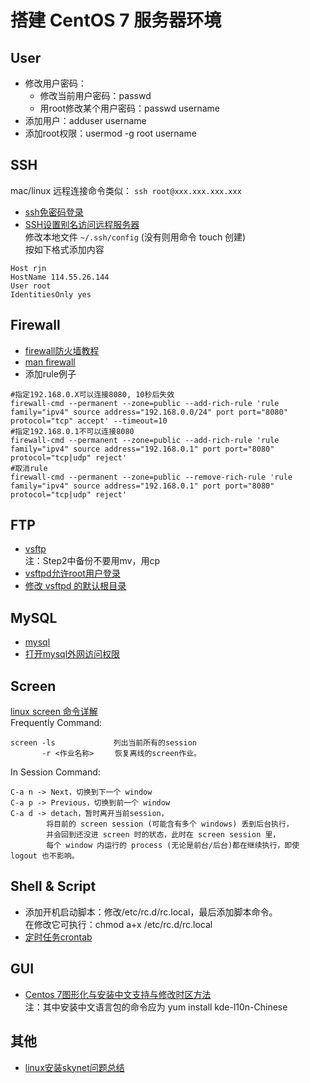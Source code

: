 # 搭建 CentOS 7 服务器环境

## User
- 修改用户密码：
  + 修改当前用户密码：passwd
  + 用root修改某个用户密码：passwd username
- 添加用户：adduser username
- 添加root权限：usermod -g root username

## SSH
mac/linux 远程连接命令类似： `ssh root@xxx.xxx.xxx.xxx`
- [ssh免密码登录](http://chenlb.iteye.com/blog/211809)
- [SSH设置别名访问远程服务器](http://blog.csdn.net/xlgen157387/article/details/50282483)  
修改本地文件 `~/.ssh/config` (没有则用命令 touch 创建)  
按如下格式添加内容 
```
Host rjn
HostName 114.55.26.144
User root
IdentitiesOnly yes
```
## Firewall
- [firewall防火墙教程](https://blog.linuxeye.com/406.html)
- [man firewall](https://fedoraproject.org/wiki/Features/FirewalldRichLanguage)
- 添加rule例子
```
#指定192.168.0.X可以连接8080, 10秒后失效
firewall-cmd --permanent --zone=public --add-rich-rule 'rule family="ipv4" source address="192.168.0.0/24" port port="8080" protocol="tcp" accept' --timeout=10
#指定192.168.0.1不可以连接8080
firewall-cmd --permanent --zone=public --add-rich-rule 'rule family="ipv4" source address="192.168.0.1" port port="8080" protocol="tcp|udp" reject'
#取消rule
firewall-cmd --permanent --zone=public --remove-rich-rule 'rule family="ipv4" source address="192.168.0.1" port port="8080" protocol="tcp|udp" reject'
```

## FTP
- [vsftp](http://www.krizna.com/centos/setup-ftp-server-centos-7-vsftp/)  
  注：Step2中备份不要用mv，用cp  
- [vsftpd允许root用户登录](http://blog.itpub.net/196700/viewspace-745364/)  
- [修改 vsftpd 的默认根目录](http://blog.chinaunix.net/uid-22141042-id-1789602.html)  

## MySQL
- [mysql](http://www.mamicode.com/info-detail-503994.html)  
- [打开mysql外网访问权限](http://www.cnblogs.com/ycsfwhh/archive/2012/08/07/2626597.html)  

## Screen
[linux screen 命令详解](http://www.cnblogs.com/mchina/archive/2013/01/30/2880680.html)  
Frequently Command:
```
screen -ls             列出当前所有的session
       -r <作业名称> 　  恢复离线的screen作业。
```
In Session Command:
```
C-a n -> Next，切换到下一个 window 
C-a p -> Previous，切换到前一个 window 
C-a d -> detach，暂时离开当前session，
        将目前的 screen session (可能含有多个 windows) 丢到后台执行，
        并会回到还没进 screen 时的状态，此时在 screen session 里，
        每个 window 内运行的 process (无论是前台/后台)都在继续执行，即使 logout 也不影响。 
```

## Shell & Script
- 添加开机启动脚本：修改/etc/rc.d/rc.local，最后添加脚本命令。  
  在修改它可执行：chmod a+x /etc/rc.d/rc.local 
- [定时任务crontab](http://www.cnblogs.com/peida/archive/2013/01/08/2850483.html)

## GUI
- [Centos 7图形化与安装中文支持与修改时区方法](https://www.wanghailin.cn/centos-7-install-desktop-timezone/)  
  注：其中安装中文语言包的命令应为 yum install kde-l10n-Chinese

## 其他
- [linux安装skynet问题总结](http://www.tuicool.com/articles/6JnAfar)
